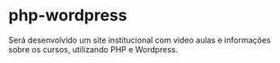 # php-wordpress
Será desenvolvido um site institucional com video aulas e informações sobre os cursos, utilizando PHP e Wordpress.
